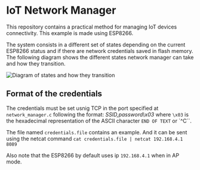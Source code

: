# IoT Network Manager

This repository contains a practical method for managing IoT devices connectivity. This example is made using ESP8266.

The system consists in a different set of states depending on the current ESP8266 status and if there are network credentials saved in flash memory. The following diagram shows the different states network manager can take and how they transition.

![Diagram of states and how they transition](https://image.ibb.co/gM5fJb/esp8266nm.png)

## Format of the credentials

The credentials must be set usnig TCP in the port specified at `network_manager.c` following the format:
*SSID,password\x03* where `\x03` is the hexadecimal representation of the ASCII character `END OF TEXT` or `^C``.

The file named `credentials.file` contains an example. And it can be sent using the netcat command `cat credentials.file | netcat 192.168.4.1 8089`

Also note that the ESP8266 by default uses ip `192.168.4.1` when in AP mode.
